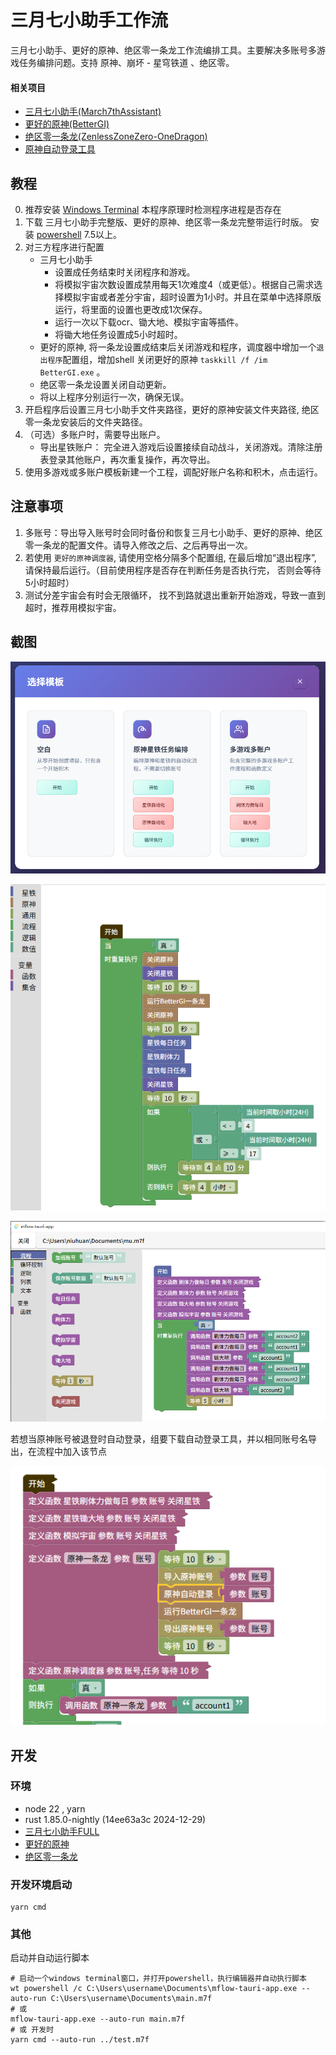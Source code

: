 # 三月七小助手工作流

三月七小助手、更好的原神、绝区零一条龙工作流编排工具。主要解决多账号多游戏任务编排问题。支持 原神、崩坏 - 星穹铁道 、绝区零。


#### 相关项目

- [三月七小助手(March7thAssistant)](https://github.com/moesnow/March7thAssistant)
- [更好的原神(BetterGI)](https://github.com/babalae/better-genshin-impact)
- [绝区零一条龙(ZenlessZoneZero-OneDragon)](https://github.com/OneDragon-Anything/ZenlessZoneZero-OneDragon)
- [原神自动登录工具](https://github.com/niuhuan/AutoLoginGenshin)

## 教程

0. 推荐安装 [Windows Terminal](https://github.com/microsoft/terminal)
   本程序原理时检测程序进程是否存在
1. 下载 三月七小助手完整版、更好的原神、绝区零一条龙完整带运行时版。 安装 [powershell](https://github.com/powershell/powershell/releases) 7.5以上。
2. 对三方程序进行配置
   - 三月七小助手
     - 设置成任务结束时关闭程序和游戏。
     - 将模拟宇宙次数设置成禁用每天1次难度4（或更低）。根据自己需求选择模拟宇宙或者差分宇宙，超时设置为1小时。并且在菜单中选择原版运行，将里面的设置也更改成1次保存。
     - 运行一次以下载ocr、锄大地、模拟宇宙等插件。
     - 将锄大地任务设置成5小时超时。
   - 更好的原神, 将一条龙设置成结束后关闭游戏和程序，调度器中增加一个`退出程序`配置组，增加shell 关闭更好的原神  `taskkill /f /im BetterGI.exe` 。
   - 绝区零一条龙设置关闭自动更新。
   - 将以上程序分别运行一次，确保无误。
3. 开启程序后设置三月七小助手文件夹路径，更好的原神安装文件夹路径, 绝区零一条龙安装后的文件夹路径。
4. （可选）多账户时，需要导出账户。
   - 导出星铁账户： 完全进入游戏后设置接续自动战斗，关闭游戏。清除注册表登录其他账户，再次重复操作，再次导出。
5. 使用多游戏或多账户模板新建一个工程，调配好账户名称和积木，点击运行。

## 注意事项

1. 多账号：导出导入账号时会同时备份和恢复三月七小助手、更好的原神、绝区零一条龙的配置文件。请导入修改之后、之后再导出一次。
2. 若使用 `更好的原神调度器`, 请使用空格分隔多个配置组, 在最后增加“退出程序”, 请保持最后运行。（目前使用程序是否存在判断任务是否执行完， 否则会等待5小时超时）
3. 测试分差宇宙会有时会无限循环， 找不到路就退出重新开始游戏，导致一直到超时，推荐用模拟宇宙。

## 截图

![templates.png](images/templates.png)

![single.png](images/single.png)

![main.png](images/main.png)

若想当原神账号被退登时自动登录，组要下载自动登录工具，并以相同账号名导出，在流程中加入该节点

![giautologin](images/giautologin.png)

## 开发

### 环境

- node 22 , yarn
- rust 1.85.0-nightly (14ee63a3c 2024-12-29)
- [三月七小助手FULL](https://github.com/moesnow/March7thAssistant)
- [更好的原神](https://bettergi.com/download.html)
- [绝区零一条龙](https://github.com/OneDragon-Anything/ZenlessZoneZero-OneDragon/releases)

### 开发环境启动

```
yarn cmd
```

### 其他

启动并自动运行脚本

``` 
# 启动一个windows terminal窗口，并打开powershell，执行编辑器并自动执行脚本
wt powershell /c C:\Users\username\Documents\mflow-tauri-app.exe --auto-run C:\Users\username\Documents\main.m7f
# 或
mflow-tauri-app.exe --auto-run main.m7f
# 或 开发时
yarn cmd --auto-run ../test.m7f  
```